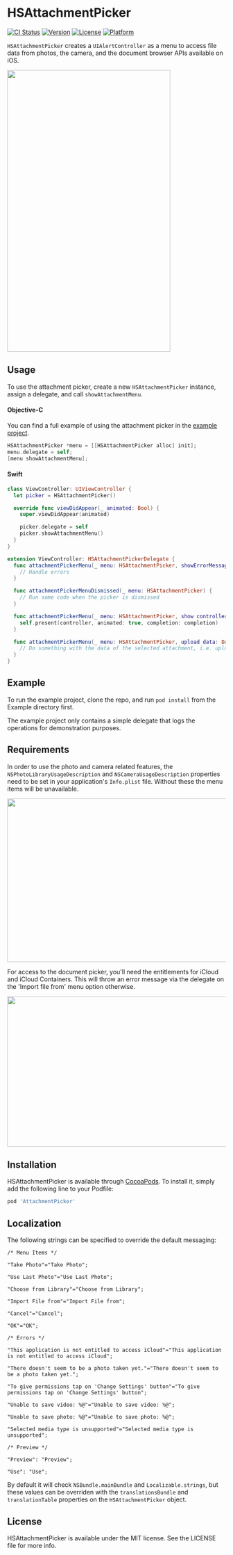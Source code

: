 # HSAttachmentPicker

[![CI Status](http://img.shields.io/travis/helpscout/HSAttachmentPicker.svg?style=flat)](https://travis-ci.org/helpscout/HSAttachmentPicker)
[![Version](https://img.shields.io/cocoapods/v/AttachmentPicker.svg?style=flat)](http://cocoapods.org/pods/AttachmentPicker)
[![License](https://img.shields.io/cocoapods/l/AttachmentPicker.svg?style=flat)](http://cocoapods.org/pods/AttachmentPicker)
[![Platform](https://img.shields.io/cocoapods/p/AttachmentPicker.svg?style=flat)](http://cocoapods.org/pods/AttachmentPicker)

`HSAttachmentPicker` creates a `UIAlertController` as a menu to access file data from photos, the camera, and the document browser APIs available on iOS.

<img src="https://github.com/helpscout/HSAttachmentPicker/raw/master/picker_preview.png" width="376" height="648">

## Usage

To use the attachment picker, create a new `HSAttachmentPicker` instance, assign a delegate, and call `showAttachmentMenu`.

#### Objective-C

You can find a full example of using the attachment picker in the [example project](Example).

```objective-c
HSAttachmentPicker *menu = [[HSAttachmentPicker alloc] init];
menu.delegate = self;
[menu showAttachmentMenu];
```

#### Swift

```swift
class ViewController: UIViewController {
  let picker = HSAttachmentPicker()

  override func viewDidAppear(_ animated: Bool) {
    super.viewDidAppear(animated)

    picker.delegate = self
    picker.showAttachmentMenu()
  }
}

extension ViewController: HSAttachmentPickerDelegate {
  func attachmentPickerMenu(_ menu: HSAttachmentPicker, showErrorMessage errorMessage: String) {
    // Handle errors
  }

  func attachmentPickerMenuDismissed(_ menu: HSAttachmentPicker) {
    // Run some code when the picker is dismissed
  }

  func attachmentPickerMenu(_ menu: HSAttachmentPicker, show controller: UIViewController, completion: (() -> Void)? = nil) {
    self.present(controller, animated: true, completion: completion)
  }

  func attachmentPickerMenu(_ menu: HSAttachmentPicker, upload data: Data, filename: String, image: UIImage?) {
    // Do something with the data of the selected attachment, i.e. upload it to a web service
  }
}
```

## Example

To run the example project, clone the repo, and run `pod install` from the Example directory first.

The example project only contains a simple delegate that logs the operations for demonstration purposes.

## Requirements

In order to use the photo and camera related features, the `NSPhotoLibraryUsageDescription` and `NSCameraUsageDescription` properties need to be set in your application's `Info.plist` file. Without these the menu items will be unavailable.

<img src="https://github.com/helpscout/HSAttachmentPicker/raw/master/picker_photos_permissions.png" width="650" height="376">

For access to the document picker, you'll need the entitlements for iCloud and iCloud Containers. This will throw an error message via the delegate on the 'Import file from' menu option otherwise.

<img src="https://github.com/helpscout/HSAttachmentPicker/raw/master/picker_icloud_permissions.png" width="856" height="346">

## Installation

HSAttachmentPicker is available through [CocoaPods](http://cocoapods.org). To install
it, simply add the following line to your Podfile:

```ruby
pod 'AttachmentPicker'
```

## Localization

The following strings can be specified to override the default messaging:

```
/* Menu Items */

"Take Photo"="Take Photo";

"Use Last Photo"="Use Last Photo";

"Choose from Library"="Choose from Library";

"Import File from"="Import File from";

"Cancel"="Cancel";

"OK"="OK";

/* Errors */

"This application is not entitled to access iCloud"="This application is not entitled to access iCloud";

"There doesn't seem to be a photo taken yet."="There doesn't seem to be a photo taken yet.";

"To give permissions tap on 'Change Settings' button"="To give permissions tap on 'Change Settings' button";

"Unable to save video: %@"="Unable to save video: %@";

"Unable to save photo: %@"="Unable to save photo: %@";

"Selected media type is unsupported"="Selected media type is unsupported";

/* Preview */

"Preview": "Preview";

"Use": "Use";
```

By default it will check `NSBundle.mainBundle` and `Localizable.strings`, but these values can be overriden with the `translationsBundle` and `translationTable` properties on the `HSAttachmentPicker` object.

## License

HSAttachmentPicker is available under the MIT license. See the LICENSE file for more info.
